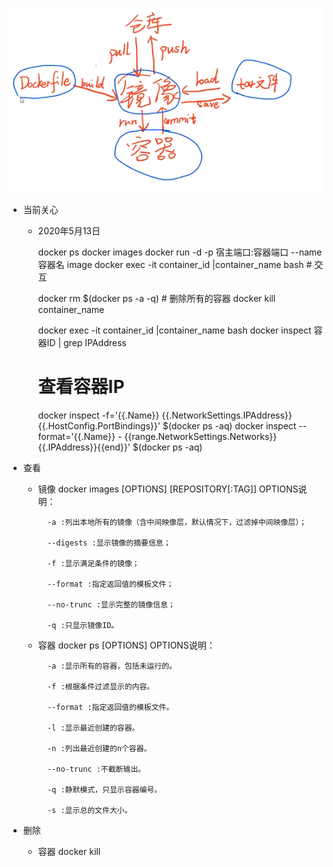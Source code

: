 ![docker ](./pic/docker_work.png)

+ 当前关心
    + 2020年5月13日
    
        docker ps
        docker images
        docker run -d -p 宿主端口:容器端口 --name 容器名 image
        docker exec -it container_id |container_name bash # 交互
        
        docker rm $(docker ps -a -q) # 删除所有的容器
        docker kill container_name

        docker exec -it container_id |container_name bash 
        docker inspect 容器ID | grep IPAddress

        # 查看容器IP
        docker inspect -f='{{.Name}} {{.NetworkSettings.IPAddress}} {{.HostConfig.PortBindings}}' $(docker ps -aq)
        docker inspect --format='{{.Name}} - {{range.NetworkSettings.Networks}}{{.IPAddress}}{{end}}' $(docker ps -aq)

+ 查看
    + 镜像
        docker images [OPTIONS] [REPOSITORY[:TAG]]
            OPTIONS说明：

            -a :列出本地所有的镜像（含中间映像层，默认情况下，过滤掉中间映像层）；

            --digests :显示镜像的摘要信息；

            -f :显示满足条件的镜像；

            --format :指定返回值的模板文件；

            --no-trunc :显示完整的镜像信息；

            -q :只显示镜像ID。
    + 容器
        docker ps [OPTIONS]
            OPTIONS说明：

            -a :显示所有的容器，包括未运行的。

            -f :根据条件过滤显示的内容。

            --format :指定返回值的模板文件。

            -l :显示最近创建的容器。

            -n :列出最近创建的n个容器。

            --no-trunc :不截断输出。

            -q :静默模式，只显示容器编号。

            -s :显示总的文件大小。

+ 删除
    + 容器
        docker kill 